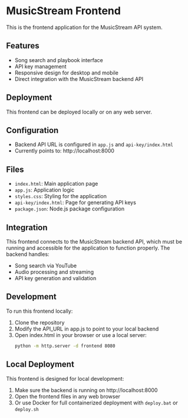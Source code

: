 # MusicStream Frontend

This is the frontend application for the MusicStream API system.

## Features

- Song search and playbook interface
- API key management
- Responsive design for desktop and mobile
- Direct integration with the MusicStream backend API

## Deployment

This frontend can be deployed locally or on any web server.

## Configuration

- Backend API URL is configured in `app.js` and `api-key/index.html`
- Currently points to: http://localhost:8000

## Files

- `index.html`: Main application page
- `app.js`: Application logic
- `styles.css`: Styling for the application
- `api-key/index.html`: Page for generating API keys
- `package.json`: Node.js package configuration

## Integration

This frontend connects to the MusicStream backend API, which must be running and accessible for the application to function properly. The backend handles:

- Song search via YouTube
- Audio processing and streaming
- API key generation and validation

## Development

To run this frontend locally:

1. Clone the repository
2. Modify the API_URL in app.js to point to your local backend
3. Open index.html in your browser or use a local server:
   ```bash
   python -m http.server -d frontend 8080
   ```

## Local Deployment

This frontend is designed for local development:

1. Make sure the backend is running on http://localhost:8000
2. Open the frontend files in any web browser
3. Or use Docker for full containerized deployment with `deploy.bat` or `deploy.sh`
